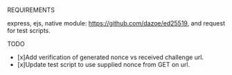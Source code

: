 REQUIREMENTS

express, ejs, native module: https://github.com/dazoe/ed25519, and request for test scripts.

TODO

- [x]Add verification of generated nonce vs received challenge url.
- [x]Update test script to use supplied nonce from GET on url.

